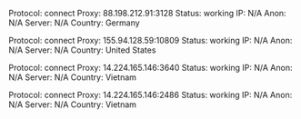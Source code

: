 Protocol: connect
Proxy: 88.198.212.91:3128
Status: working
IP: N/A
Anon: N/A
Server: N/A
Country: Germany

Protocol: connect
Proxy: 155.94.128.59:10809
Status: working
IP: N/A
Anon: N/A
Server: N/A
Country: United States

Protocol: connect
Proxy: 14.224.165.146:3640
Status: working
IP: N/A
Anon: N/A
Server: N/A
Country: Vietnam

Protocol: connect
Proxy: 14.224.165.146:2486
Status: working
IP: N/A
Anon: N/A
Server: N/A
Country: Vietnam


